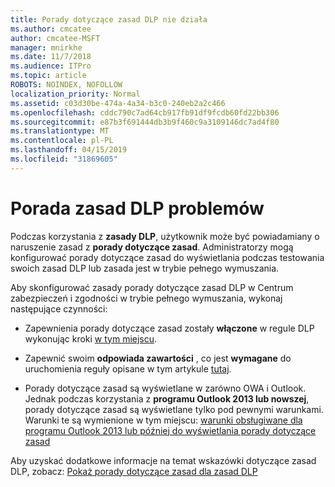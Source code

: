 ```yaml
---
title: Porady dotyczące zasad DLP nie działa
ms.author: cmcatee
author: cmcatee-MSFT
manager: mnirkhe
ms.date: 11/7/2018
ms.audience: ITPro
ms.topic: article
ROBOTS: NOINDEX, NOFOLLOW
localization_priority: Normal
ms.assetid: c03d30be-474a-4a34-b3c0-240eb2a2c466
ms.openlocfilehash: cddc790c7ad64cb917fb91df9fcdb60fd22bb306
ms.sourcegitcommit: e87b3f691444db3b9f460c9a3109146dc7ad4f80
ms.translationtype: MT
ms.contentlocale: pl-PL
ms.lasthandoff: 04/15/2019
ms.locfileid: "31869605"
---
```

# <a name="dlp-policy-tip-issues"></a>Porada zasad DLP problemów

Podczas korzystania z **zasady DLP**, użytkownik może być powiadamiany o naruszenie zasad z **porady dotyczące zasad**. Administratorzy mogą konfigurować porady dotyczące zasad do wyświetlania podczas testowania swoich zasad DLP lub zasada jest w trybie pełnego wymuszania. 
  
Aby skonfigurować zasady porady dotyczące zasad DLP w Centrum zabezpieczeń i zgodności w trybie pełnego wymuszania, wykonaj następujące czynności:
  
- Zapewnienia porady dotyczące zasad zostały **włączone** w regule DLP wykonując kroki [w tym miejscu](https://docs.microsoft.com/office365/securitycompliance/use-notifications-and-policy-tips).
    
- Zapewnić swoim **odpowiada zawartości** , co jest **wymagane** do uruchomienia reguły opisane w tym artykule [tutaj](https://docs.microsoft.com/office365/securitycompliance/what-the-sensitive-information-types-look-for).
    
- Porady dotyczące zasad są wyświetlane w zarówno OWA i Outlook. Jednak podczas korzystania z **programu Outlook 2013 lub nowszej**, porady dotyczące zasad są wyświetlane tylko pod pewnymi warunkami. Warunki te są wymienione w tym miejscu: [warunki obsługiwane dla programu Outlook 2013 lub później do wyświetlania porady dotyczące zasad](https://docs.microsoft.com/office365/securitycompliance/use-notifications-and-policy-tips#outlook-2013-and-later-supports-showing-policy-tips-for-only-some-conditions)
    
Aby uzyskać dodatkowe informacje na temat wskazówki dotyczące zasad DLP, zobacz: [Pokaż porady dotyczące zasad dla zasad DLP](https://docs.microsoft.com/office365/securitycompliance/use-notifications-and-policy-tips)
  

